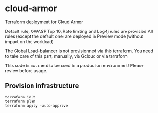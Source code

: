 # cloud-armor
Terraform deployment for Cloud Armor

Default rule, OWASP Top 10, Rate limiting and Log4j rules are provisied
All rules (except the default one) are deployed in Preview mode (without impact on the workload)

The Global Load-balancer is not provisionned via this terraform. You need to take care of this part, manually, via Gcloud or via terraform

This code is not ment to be used in a production environment!
Please review before usage.

## Provision infrastructure
```
terraform init
terraform plan
terraform apply -auto-approve
```
